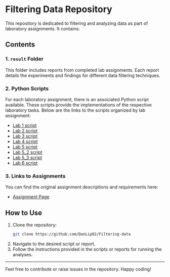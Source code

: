 # Filtering Data Repository

This repository is dedicated to filtering and analyzing data as part of laboratory assignments. It contains:

## Contents

### 1. **`result` Folder**
This folder includes reports from completed lab assignments. Each report details the experiments and findings for different data filtering techniques.

### 2. **Python Scripts**
For each laboratory assignment, there is an associated Python script available. These scripts provide the implementations of the respective laboratory tasks. Below are the links to the scripts organized by lab assignment:

- [Lab 1 script](./lab_work_1.py)
- [Lab 2 script](./lab_work_2.py)
- [Lab 3 script](./lab_work_3.py)
- [Lab 4 script](./lab_work_4.py)
- [Lab 5 script](./lab_work_5.py)
- [Lab 5_2 script](./lab_work_5_2.py)
- [Lab 5_3 script](./lab_work_5_3.py)
- [Lab 6 script](./lab_work_6.py)


### 3. **Links to Assignments**
You can find the original assignment descriptions and requirements here:

- [Assignment Page](http://lnfm1.sai.msu.ru/grav/russian/lecture/filtr/)


## How to Use
1. Clone the repository:  
   ```bash
   git clone https://github.com/DanLip02/Filtering-data
   ```
2. Navigate to the desired script or report.
3. Follow the instructions provided in the scripts or reports for running the analyses.

---
Feel free to contribute or raise issues in the repository. Happy coding!
